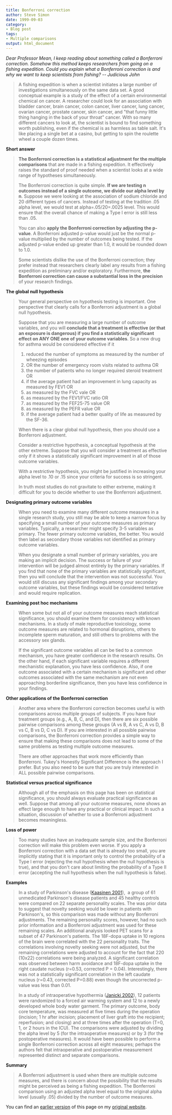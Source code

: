 ```yaml
---
title: Bonferroni correction
author: Steve Simon
date: 1999-09-03
category: 
- Blog post
tags: 
- Multiple comparisons
output: html_document
---
```


*Dear Professor Mean, I keep reading about something called a Bonferroni
correction. Somehow this method keeps researchers from going on a
fishing expedition. Could you explain what a Bonferroni correction is
and why we want to keep scientists from fishing? \-- Judicious John*

> A fishing expedition is when a scientist initiates a large number of
> investigations simultaneously on the same data set. A good conceptual
> example is a study of the effect of a certain environmental chemical
> on cancer. A researcher could look for an association with bladder
> cancer, brain cancer, colon cancer, liver cancer, lung cancer, ovarian
> cancer, prostate cancer, skin cancer, and \"that funny little thing
> hanging in the back of your throat\" cancer. With so many different
> cancers to look at, the scientist is bound to find something worth
> publishing, even if the chemical is as harmless as table salt. It\'s
> like placing a single bet at a casino, but getting to spin the
> roulette wheel a couple dozen times.

**Short answer**

> **The Bonferroni correction is a statistical adjustment for the
> multiple comparisons** that are made in a fishing expedition. It
> effectively raises the standard of proof needed when a scientist looks
> at a wide range of hypotheses simultaneously.
>
> The Bonferroni correction is quite simple. **If we are testing n
> outcomes instead of a single outcome, we divide our alpha level by
> n**. Suppose we were looking at the association of sodium chloride and
> 20 different types of cancers. Instead of testing at the tradition .05
> alpha level, we would test at alpha=.05/20=.0025 level. This would
> ensure that the overall chance of making a Type I error is still less
> than .05.
>
> You can also **apply the Bonferroni correction by adjusting the
> p-value**. A Bonferroni adjusted p-value would just be the normal
> p-value multiplied by the number of outcomes being tested. If the
> adjusted p-value ended up greater than 1.0, it would be rounded down
> to 1.0.
>
> Some scientists dislike the use of the Bonferroni correction; they
> prefer instead that researchers clearly label any results from a
> fishing expedition as preliminary and/or exploratory. Furthermore,
> **the Bonferroni correction can cause a substantial loss in the
> precision** of your research findings.

**The global null hypothesis**

> Your general perspective on hypothesis testing is important. One
> perspective that clearly calls for a Bonferroni adjustment is a global
> null hypothesis.
>
> Suppose that you are measuring a large number of outcome variables,
> and you will **conclude that a treatment is effective (or that an
> exposure is dangerous) if you find a statistically significant effect
> on ANY ONE one of your outcome variables**. So a new drug for asthma
> would be considered effective if it
>
> 1.  reduced the number of symptoms as measured by the number of
>     wheezing episodes
> 2.  OR the number of emergency room visits related to asthma OR
> 3.  the number of patients who no longer required steroid treatment OR
> 4.  if the average patient had an improvement in lung capacity as
>     measured by FEV1 OR
> 5.  as measured by the FVC vale OR
> 6.  as measured by the FEV1/FVC ratio OR
> 7.  as measured by the FEF25-75 value OR
> 8.  as measured by the PEFR value OR
> 9.  if the average patient had a better quality of life as measured by
>     the SF-36.
>
> When there is a clear global null hypothesis, then you should use a
> Bonferroni adjustment.
>
> Consider a restrictive hypothesis, a conceptual hypothesis at the
> other extreme. Suppose that you will consider a treatment as effective
> only if it shows a statistically significant improvement in all of
> those outcome variables.
>
> With a restrictive hypothesis, you might be justified in increasing
> your alpha level to .10 or .15 since your criteria for success is so
> stringent.
>
> In truth most studies do not gravitate to either extreme, making it
> difficult for you to decide whether to use the Bonferroni adjustment.

**Designating primary outcome variables**

> When you need to examine many different outcome measures in a single
> research study, you still may be able to keep a narrow focus by
> specifying a small number of your outcome measures as primary
> variables. Typically, a researcher might specify 3-5 variables as
> primary. The fewer primary outcome variables, the better. You would
> then label as secondary those variables not identified as primary
> outcome variables.
>
> When you designate a small number of primary variables, you are making
> an implicit decision. The success or failure of your intervention will
> be judged almost entirely by the primary variables. If you find that
> none of the primary variables are statistically significant, then you
> will conclude that the intervention was not successful. You would
> still discuss any significant findings among your secondary outcome
> variables, but these findings would be considered tentative and would
> require replication.

**Examining post hoc mechanisms**

> When some but not all of your outcome measures reach statistical
> significance, you should examine them for consistency with known
> mechanisms. In a study of male reproductive toxicology, some outcome
> measures are related to hormonal disruptions, others to incomplete
> sperm maturation, and still others to problems with the accessory sex
> glands.
>
> If the significant outcome variables all can be tied to a common
> mechanism, you have greater confidence in the research results. On the
> other hand, if each significant variable requires a different
> mechanistic explanation, you have less confidence. Also, if one
> outcome associated with a certain mechanism is significant and other
> outcomes associated with the same mechanism are not even approaching
> borderline significance, then you have less confidence in your
> findings.

**Other applications of the Bonferroni correction**

> Another area where the Bonferroni correction becomes useful is with
> comparisons across multiple groups of subjects. If you have four
> treatment groups (e.g., A, B, C, and D), then there are six possible
> pairwise comparisons among these groups (A vs B, A vs C, A vs D, B vs
> C, B vs D, C vs D). If you are interested in all possible pairwise
> comparisons, the Bonferroni correction provides a simple way to ensure
> that making these comparisons does not lead to some of the same
> problems as testing multiple outcome measures.
>
> There are other approaches that work more efficiently than Bonferroni.
> Tukey\'s Honestly Significant Difference is the approach I prefer. But
> you also need to be sure that you are truly interested in ALL possible
> pairwise comparisons.

**Statistical versus practical significance**

> Although all of the emphasis on this page has been on statistical
> significance, you should always evaluate practical significance as
> well. Suppose that among all your outcome measures, none shows an
> effect large enough to have any practical or clinical impact. In such
> a situation, discussion of whether to use a Bonferroni adjustment
> becomes meaningless.

**Loss of power**

> Too many studies have an inadequate sample size, and the Bonferroni
> correction will make this problem even worse. If you apply a
> Bonferroni correction with a data set that is already too small, you
> are implicitly stating that it is important only to control the
> probability of a Type I error (rejecting the null hypothesis when the
> null hypothesis is true), and that you don\'t care about limiting the
> probability of a Type II error (accepting the null hypothesis when the
> null hypothesis is false).

**Examples**

> In a study of Parkinson\'s disease ([Kaasinen
> 2001](http://www.ncbi.nlm.nih.gov/entrez/query.fcgi?cmd=Retrieve&db=PubMed&list_uids=11687621&dopt=Abstract)), 
> a group of 61 unmedicated Parkinson\'s disease patients and 45 healthy
> controls were compared on 22 separate personality scales. The was
> prior data to suggest that novelty seeking would be lower in patients
> with Parkinson\'s, so this comparison was made without any Bonferroni
> adjustments. The remaining personality scores, however, had no such
> prior information and a Bonferroni adjustment was used for these
> remaining scales. An additional analysis looked PET scans for a subset
> of 47 Parkinson\'s patients. The 18F-dopa uptake in 10 regions of the
> brain were correlated with the 22 personality traits. The correlations
> involving novelty seeking were not adjusted, but the remaining
> correlations were adjusted to account for the fact that 220 (10x22)
> correlations were being analyzed. A significant correlation was
> observed between harm avoidance and 18F-dopa uptake in the right
> caudate nucleus (r=0.53, corrected P = 0.04). Interestingly, there was
> not a statistically significant correlation in the left caudate
> nucleus (r=0.43, corrected P=0.88) even though the uncorrected p-value
> was less than 0.01.
>
> In a study of intraoperative hypothermia ([Janicki
> 2002](http://www.ncbi.nlm.nih.gov/entrez/query.fcgi?cmd=Retrieve&db=PubMed&list_uids=12441007&dopt=Abstract)),
> 12 patients were randomized to a forced air warming system and 12 to a
> newly developed whole body water garment. The primary outcome, body
> core temperature, was measured at five times during the operation
> (incision; 1 hr after incision; placement of liver graft into the
> recipient; reperfusion; and closing) and at three times after the
> operation (T=0, 1, or 2 hours in the ICU). The comparisons were
> adjusted by dividing the alpha level by 5 (for the intraoperative
> measures) or by 3 (for the postoperative measures). It would have been
> possible to perform a single Bonferroni correction across all eight
> measures; perhaps the authors felt that intraoperative and
> postoperative measurement represented distinct and separate
> comparisons.

**Summary**

> A Bonferroni adjustment is used when there are multiple outcome
> measures, and there is concern about the possibility that the results
> might be perceived as being a fishing expedition. The Bonferroni
> comparison using an adjusted alpha level equal to the original alpha
> level (usually .05) divided by the number of outcome measures.

You can find an [earlier version](http://www.pmean.com/99/bonferroni.html) of this page on my [original website](http://www.pmean.com/original_site.html).
